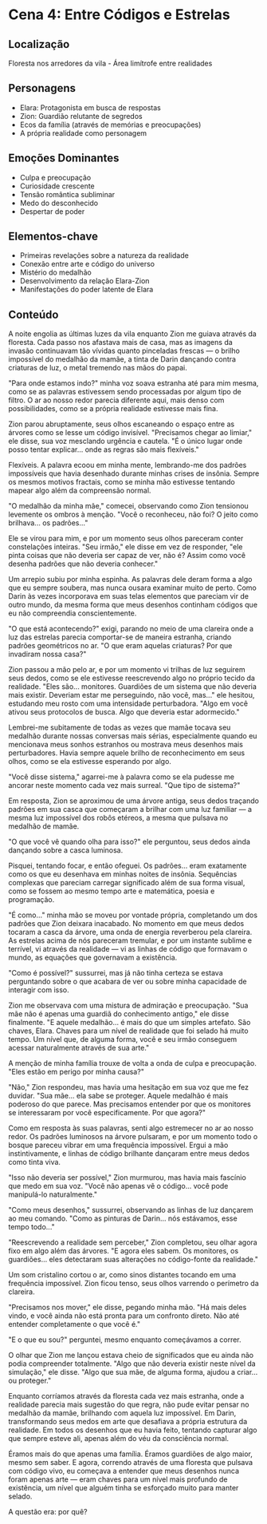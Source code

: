 # Cena 4: Entre Códigos e Estrelas

## Localização
Floresta nos arredores da vila - Área limítrofe entre realidades

## Personagens
- Elara: Protagonista em busca de respostas
- Zion: Guardião relutante de segredos
- Ecos da família (através de memórias e preocupações)
- A própria realidade como personagem

## Emoções Dominantes
- Culpa e preocupação
- Curiosidade crescente
- Tensão romântica subliminar
- Medo do desconhecido
- Despertar de poder

## Elementos-chave
- Primeiras revelações sobre a natureza da realidade
- Conexão entre arte e código do universo
- Mistério do medalhão
- Desenvolvimento da relação Elara-Zion
- Manifestações do poder latente de Elara

## Conteúdo

A noite engolia as últimas luzes da vila enquanto Zion me guiava através da floresta. Cada passo nos afastava mais de casa, mas as imagens da invasão continuavam tão vívidas quanto pinceladas frescas — o brilho impossível do medalhão da mamãe, a tinta de Darin dançando contra criaturas de luz, o metal tremendo nas mãos do papai.

"Para onde estamos indo?" minha voz soava estranha até para mim mesma, como se as palavras estivessem sendo processadas por algum tipo de filtro. O ar ao nosso redor parecia diferente aqui, mais denso com possibilidades, como se a própria realidade estivesse mais fina.

Zion parou abruptamente, seus olhos escaneando o espaço entre as árvores como se lesse um código invisível. "Precisamos chegar ao limiar," ele disse, sua voz mesclando urgência e cautela. "É o único lugar onde posso tentar explicar... onde as regras são mais flexíveis."

Flexíveis. A palavra ecoou em minha mente, lembrando-me dos padrões impossíveis que havia desenhado durante minhas crises de insônia. Sempre os mesmos motivos fractais, como se minha mão estivesse tentando mapear algo além da compreensão normal.

"O medalhão da minha mãe," comecei, observando como Zion tensionou levemente os ombros à menção. "Você o reconheceu, não foi? O jeito como brilhava... os padrões..."

Ele se virou para mim, e por um momento seus olhos pareceram conter constelações inteiras. "Seu irmão," ele disse em vez de responder, "ele pinta coisas que não deveria ser capaz de ver, não é? Assim como você desenha padrões que não deveria conhecer."

Um arrepio subiu por minha espinha. As palavras dele deram forma a algo que eu sempre soubera, mas nunca ousara examinar muito de perto. Como Darin às vezes incorporava em suas telas elementos que pareciam vir de outro mundo, da mesma forma que meus desenhos continham códigos que eu não compreendia conscientemente.

"O que está acontecendo?" exigi, parando no meio de uma clareira onde a luz das estrelas parecia comportar-se de maneira estranha, criando padrões geométricos no ar. "O que eram aquelas criaturas? Por que invadiram nossa casa?"

Zion passou a mão pelo ar, e por um momento vi trilhas de luz seguirem seus dedos, como se ele estivesse reescrevendo algo no próprio tecido da realidade. "Eles são... monitores. Guardiões de um sistema que não deveria mais existir. Deveriam estar me perseguindo, não você, mas..." ele hesitou, estudando meu rosto com uma intensidade perturbadora. "Algo em você ativou seus protocolos de busca. Algo que deveria estar adormecido."

Lembrei-me subitamente de todas as vezes que mamãe tocava seu medalhão durante nossas conversas mais sérias, especialmente quando eu mencionava meus sonhos estranhos ou mostrava meus desenhos mais perturbadores. Havia sempre aquele brilho de reconhecimento em seus olhos, como se ela estivesse esperando por algo.

"Você disse sistema," agarrei-me à palavra como se ela pudesse me ancorar neste momento cada vez mais surreal. "Que tipo de sistema?"

Em resposta, Zion se aproximou de uma árvore antiga, seus dedos traçando padrões em sua casca que começaram a brilhar com uma luz familiar — a mesma luz impossível dos robôs etéreos, a mesma que pulsava no medalhão de mamãe.

"O que você vê quando olha para isso?" ele perguntou, seus dedos ainda dançando sobre a casca luminosa.

Pisquei, tentando focar, e então ofeguei. Os padrões... eram exatamente como os que eu desenhava em minhas noites de insônia. Sequências complexas que pareciam carregar significado além de sua forma visual, como se fossem ao mesmo tempo arte e matemática, poesia e programação.

"É como..." minha mão se moveu por vontade própria, completando um dos padrões que Zion deixara inacabado. No momento em que meus dedos tocaram a casca da árvore, uma onda de energia reverberou pela clareira. As estrelas acima de nós pareceram tremular, e por um instante sublime e terrível, vi através da realidade — vi as linhas de código que formavam o mundo, as equações que governavam a existência.

"Como é possível?" sussurrei, mas já não tinha certeza se estava perguntando sobre o que acabara de ver ou sobre minha capacidade de interagir com isso.

Zion me observava com uma mistura de admiração e preocupação. "Sua mãe não é apenas uma guardiã do conhecimento antigo," ele disse finalmente. "E aquele medalhão... é mais do que um simples artefato. São chaves, Elara. Chaves para um nível de realidade que foi selado há muito tempo. Um nível que, de alguma forma, você e seu irmão conseguem acessar naturalmente através de sua arte."

A menção de minha família trouxe de volta a onda de culpa e preocupação. "Eles estão em perigo por minha causa?"

"Não," Zion respondeu, mas havia uma hesitação em sua voz que me fez duvidar. "Sua mãe... ela sabe se proteger. Aquele medalhão é mais poderoso do que parece. Mas precisamos entender por que os monitores se interessaram por você especificamente. Por que agora?"

Como em resposta às suas palavras, senti algo estremecer no ar ao nosso redor. Os padrões luminosos na árvore pulsaram, e por um momento todo o bosque pareceu vibrar em uma frequência impossível. Ergui a mão instintivamente, e linhas de código brilhante dançaram entre meus dedos como tinta viva.

"Isso não deveria ser possível," Zion murmurou, mas havia mais fascínio que medo em sua voz. "Você não apenas vê o código... você pode manipulá-lo naturalmente."

"Como meus desenhos," sussurrei, observando as linhas de luz dançarem ao meu comando. "Como as pinturas de Darin... nós estávamos, esse tempo todo..."

"Reescrevendo a realidade sem perceber," Zion completou, seu olhar agora fixo em algo além das árvores. "E agora eles sabem. Os monitores, os guardiões... eles detectaram suas alterações no código-fonte da realidade."

Um som cristalino cortou o ar, como sinos distantes tocando em uma frequência impossível. Zion ficou tenso, seus olhos varrendo o perímetro da clareira.

"Precisamos nos mover," ele disse, pegando minha mão. "Há mais deles vindo, e você ainda não está pronta para um confronto direto. Não até entender completamente o que você é."

"E o que eu sou?" perguntei, mesmo enquanto começávamos a correr.

O olhar que Zion me lançou estava cheio de significados que eu ainda não podia compreender totalmente. "Algo que não deveria existir neste nível da simulação," ele disse. "Algo que sua mãe, de alguma forma, ajudou a criar... ou proteger."

Enquanto corríamos através da floresta cada vez mais estranha, onde a realidade parecia mais sugestão do que regra, não pude evitar pensar no medalhão da mamãe, brilhando com aquela luz impossível. Em Darin, transformando seus medos em arte que desafiava a própria estrutura da realidade. Em todos os desenhos que eu havia feito, tentando capturar algo que sempre esteve ali, apenas além do véu da consciência normal.

Éramos mais do que apenas uma família. Éramos guardiões de algo maior, mesmo sem saber. E agora, correndo através de uma floresta que pulsava com código vivo, eu começava a entender que meus desenhos nunca foram apenas arte — eram chaves para um nível mais profundo de existência, um nível que alguém tinha se esforçado muito para manter selado.

A questão era: por quê?
